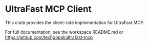 # UltraFast MCP Client

This crate provides the client-side implementation for UltraFast MCP.

For full documentation, see the workspace README.md or https://github.com/techgopal/ultrafast-mcp 